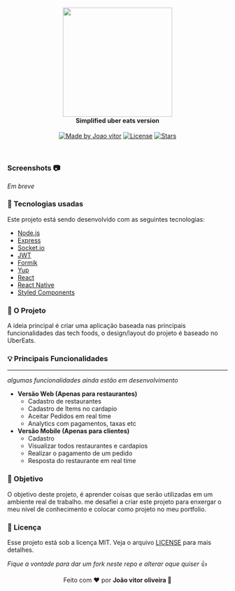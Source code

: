 
<h4 align="center">
<img src="https://wearesocial-net.s3.amazonaws.com/us/wp-content/uploads/sites/7/2019/05/WAS_NYC_WEB_LOGOSUber-Eats.png" width="250px"/><br>
 <b>Simplified uber eats version</b>
</h4>
<p align="center">
   <a href="https://github.com/joaovitorzv"><img alt="Made by Joao vitor" src="https://img.shields.io/badge/made%20by-joao-red"></a>
   <a href="https://github.com/joaovitorzv/UberEats/blob/develop/LICENSE"><img alt="License" src="https://img.shields.io/github/license/joaovitorzv/UberEats?style=flat-square"></a>
   <a href="https://github.com/joaovitorzv/UberEats"><img alt="Stars" src="https://img.shields.io/github/stars/joaovitorzv/ubereats?style=social">
</p></a> <br>

### Screenshots  📷
*Em breve*


### :rocket: Tecnologias usadas
Este projeto está sendo desenvolvido com as seguintes tecnologias:
- [Node.js](https://nodejs.org/en/)
- [Express](https://expressjs.com/pt-br/)
- [Socket.io](https://socket.io/)
- [JWT](https://jwt.io/)
-  [Formik](https://github.com/jaredpalmer/formik)
- [Yup](https://github.com/jquense/yup)
- [React](https://github.com/facebook/react)
- [React Native](https://github.com/facebook/react-native)
- [Styled Components](https://styled-components.com/)

### :muscle: O Projeto 

A ideia principal é criar uma aplicação baseada nas principais funcionalidades das tech foods, o design/layout do projeto é baseado no UberEats. 

### 💡 Principais Funcionalidades 
<hr> 

_algumas funcionalidades ainda estão em desenvolvimento_

- <b>Versão Web (Apenas para restaurantes)</b>
	- Cadastro de restaurantes
	- Cadastro de Items  no cardapio
	- Aceitar Pedidos em real time
	- Analytics com pagamentos, taxas etc
- <b>Versão Mobile (Apenas para clientes)</b>
	- Cadastro 
	- Visualizar todos restaurantes e cardapios
	- Realizar o pagamento de um pedido
	- Resposta do restaurante em real time

### 🎯 Objetivo
O objetivo deste projeto, é aprender coisas que serão utilizadas em um ambiente real de trabalho. me desafiei a criar este projeto para enxergar o meu nivel de conhecimento e colocar como projeto no meu portfolio.



### :memo: Licença

Esse projeto está sob a licença MIT. Veja o arquivo [LICENSE](LICENSE.md) para mais detalhes.

*Fique a vontade para dar um fork neste repo e alterar oque quiser* 👍

<p align="center">Feito com ❤️ por <strong>João vitor oliveira 👋</p>

